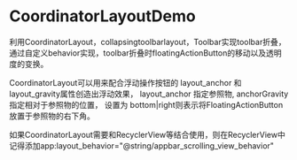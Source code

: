 # CoordinatorLayoutDemo
利用CoordinatorLayout，collapsingtoolbarlayout，Toolbar实现toolbar折叠，
通过自定义behavior实现，toolbar折叠时floatingActionButton的移动以及透明度的变换。

CoordinatorLayout可以用来配合浮动操作按钮的 layout_anchor 和 layout_gravity属性创造出浮动效果，
layout_anchor 指定参照物, anchorGravity 指定相对于参照物的位置，
设置为 bottom|right则表示将FloatingActionButton放置于参照物的右下角。

如果CoordinatorLayout需要和RecyclerView等结合使用，则在RecyclerView中记得添加app:layout_behavior="@string/appbar_scrolling_view_behavior"

